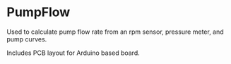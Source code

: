 # PumpFlow
Used to calculate pump flow rate from an rpm sensor, pressure meter, and pump curves.

Includes PCB layout for Arduino based board.
